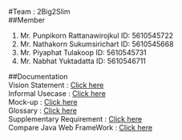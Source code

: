 #Team : 2Big2Slim  
##Member  
1. Mr. Punpikorn   Rattanawirojkul  ID: 5610545722  
2. Mr. Nathakorn   Sukumsirichart   ID: 5610545668  
3. Mr. Piyaphat   Tulakoop   ID: 5610545731  
4. Mr. Nabhat   Yuktadatta   ID: 5610546711  

##Documentation  
Vision Statement : [Click here](https://docs.google.com/document/d/1juurQf7DmV8HZkdyt9-UHg6lk0mtnWudkKZHVfe91Qk/edit?usp=sharing)  
Informal Usecase : [Click here](https://docs.google.com/document/d/15cUqsRDZ_3NI71NWx4qiOlTS5CzCbRzAKOtFCBYX6jY/edit?usp=sharing)  
Mock-up : [Click here](/mockup/mockup.md)  
Glossary : [Click here](https://docs.google.com/spreadsheets/d/1lsmompsEMM1umTjTGZUaa4vA5q7hCUUh6evTX4KQaf4/edit?usp=sharing)  
Supplementary Requirement : [Click here](https://docs.google.com/document/d/1D6pu5_geCcVzAcUfbMyjoVMKAios9qWZWbC5dDaYIWQ/edit)  
Compare Java Web FrameWork : [Click here](https://docs.google.com/document/d/1Druh548uS2b49k_OYkZDqM50YJanNTgTo2Jobc-vye0/edit?usp=sharing)  
